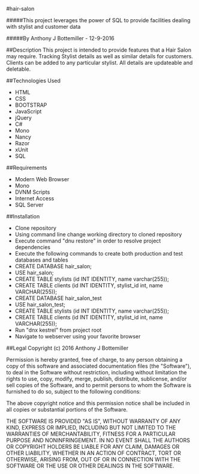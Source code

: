 #hair-salon

#####This project leverages the power of SQL to provide facilities dealing with stylist and customer data

#####By Anthony J Bottemiller - 12-9-2016

##Description
This project is intended to provide features that a Hair Salon may require.
Tracking Stylist details as well as similar details for customers.
Clients can be added to any particular stylist. All details are updateable
and deletable.

##Technologies Used
* HTML
* CSS
* BOOTSTRAP
* JavaScript
* jQuery
* C#
* Mono
* Nancy
* Razor
* xUnit
* SQL

##Requirements
* Modern Web Browser
* Mono
* DVNM Scripts
* Internet Access
* SQL Server

##Installation
* Clone repository
* Using command line change working directory to cloned repository
* Execute command "dnu restore" in order to resolve project dependencies
* Execute the following commands to create both production and test databases and tables
* CREATE DATABASE hair_salon;
* USE hair_salon;
* CREATE TABLE stylists (id INT IDENTITY, name varchar(255));
* CREATE TABLE clients (id INT IDENTITY, stylist_id int, name VARCHAR(255));
* CREATE DATABASE hair_salon_test
* USE hair_salon_test;
* CREATE TABLE stylists (id INT IDENTITY, name varchar(255));
* CREATE TABLE clients (id INT IDENTITY, stylist_id int, name VARCHAR(255));
* Run "dnx kestrel" from project root
* Navigate to webserver using your favorite browser

##Legal
Copyright (c) 2016 Anthony J Bottemiller

Permission is hereby granted, free of charge, to any person obtaining a copy of this software and associated documentation files (the "Software"), to deal in the Software without restriction, including without limitation the rights to use, copy, modify, merge, publish, distribute, sublicense, and/or sell copies of the Software, and to permit persons to whom the Software is furnished to do so, subject to the following conditions:

The above copyright notice and this permission notice shall be included in all copies or substantial portions of the Software.

THE SOFTWARE IS PROVIDED "AS IS", WITHOUT WARRANTY OF ANY KIND, EXPRESS OR IMPLIED, INCLUDING BUT NOT LIMITED TO THE WARRANTIES OF MERCHANTABILITY, FITNESS FOR A PARTICULAR PURPOSE AND NONINFRINGEMENT. IN NO EVENT SHALL THE AUTHORS OR COPYRIGHT HOLDERS BE LIABLE FOR ANY CLAIM, DAMAGES OR OTHER LIABILITY, WHETHER IN AN ACTION OF CONTRACT, TORT OR OTHERWISE, ARISING FROM, OUT OF OR IN CONNECTION WITH THE SOFTWARE OR THE USE OR OTHER DEALINGS IN THE SOFTWARE.